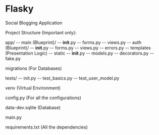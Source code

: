 # Flasky
Social Blogging Application

Project Structure (Important only):

app/
-- main (Blueprint)/
   -- __init__.py
   -- forms.py
   -- views.py
-- auth (Blueprint)/
   -- __init__.py
   -- forms.py
   -- views.py
   -- errors.py
-- templates (Presentation Logic) 
-- static
-- __init__.py
-- models.py
-- decorators.py
-- fake.py

migrations (For Databases)

tests/
-- init.py
-- test_basics.py
-- test_user_model.py

venv (Virtual Environment)

config.py (For all the configurations)

data-dev.sqlite (Database)

main.py

requirements.txt (All the dependencies)
